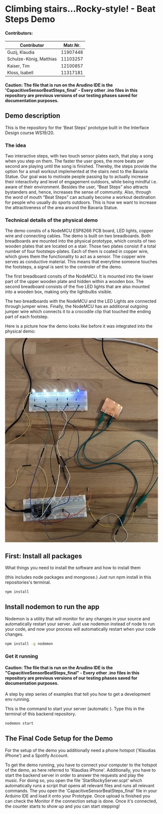 # Climbing stairs...Rocky-style! - Beat Steps Demo

####  Contributors:

| Contributor | Matr.Nr.   |
| ------------- |:-------------:|
| Guzij, Klaudia                      | 11907448 |
| Schulze-König, Matthias     | 11103257 |
| Kaiser, Tim                           | 12100857 |
| Kloss, Isabell                       | 11317181 | 

#### Caution: The file that is run on the Arudino IDE is the 'CapacitiveSensorBeatSteps_final' - Every other .ino files in this repository are  previous versions of our testing phases saved for documentation purposes.

## Demo description

This is the repository for the 'Beat Steps' prototype built in the Interface Design course WS19/20.

### The idea
Two interactive steps, with two touch sensor plates each, that play a song when you step on them. The faster the user goes, the more beats per second are playing until the song is finished. Thereby, the steps provide the option for a small workout implemented at the stairs next to the Bavaria Statue. Our goal was to motivate people passing by to actually increase their interactivity and level of engagement outdoors, while being mindful i.e. aware of their environment. Besides the user, “Beat Steps” also attracts bystanders and, hence, increases the sense of community. Also, through the word of mouth “Beat Steps” can actually become a workout destination for people who usually do sports outdoors. This is how we want to increase the attractiveness of the area around the Bavaria Statue.

### Technical details of the physical demo
The demo constis of a NodeMCU ESP8266 PCB board, LED lights, copper wire and connecting cables.
The demo is built on two breadboards. Both breadboards are mounted into the physical prototype, which consits of two wooden plates that are located on a stair. Those two plates consist if a total number of four footsteps-plates. Each of them is coated in copper wire, which gives them the functionality to act as a sensor. The copper wire serves as conductive material. This means that everytime someone touches the footsteps, a signal is sent to the controler of the demo.

The first breadboard consits of the NodeMCU. It is mounted into the lower part of the upper wooden plate and hidden within a wooden box. The second breadboard consists of the five LED lights that are also mounted into a wooden box, making only the lightbulbs visible.

The two breadboards with the NodeMCU and the LED Lights are connected through jumper wires. Finally, the NodeMCU has an additional outgoing jumper wire which connects it to a crocodile clip that touched the ending part of each footstep.

Here is a picture how the demo looks like before it was integrated into the physical demo:

![Demo_rawmaterial](Demo_rawmaterial.jpeg)


## First: Install all packages

What things you need to install the software and how to install them

(this includes node packages and mongoose.)
Just run npm install in this repositories's terminal.

```sh
npm install
```

## Install nodemon to run the app

Nodemon is a utility that will monitor for any changes in your source and automatically restart your server.
Just use nodemon instead of node to run your code, and now your process will automatically restart when your code changes.

```sh
npm install -g nodemon
```

### Get it running

#### Caution: The file that is run on the Arudino IDE is the "CapacitiveSensorBeatSteps_final" - Every other .ino files in this repository are  previous versions of our testing phases saved for documentation purposes.

A step by step series of examples that tell you how to get a development env running.

This is the command to start your server (automatic ). Type this in the terminal of this backend repository.

```sh
nodemon start
```

## The Final Code Setup for the Demo

For the setup of the demo you additionally need a phone hotspot ('Klaudias iPhone') and a Spotify Account.

To get the demo running, you have to connect your computer to the hotspot of the demo, as here referred to 'Klaudias iPhone'. Additionally, you have to start the backend server in order to answer the requests and play the music. For doing so, you open the file 'StartRockyServer.scpt' which automatically runs a script that opens all relevant files and runs all relevant commands. The you open the 'CapacitiveSensorBeatSteps_final' file in your Arduino IDE and load it onto your Prototype. Once upload is finished you can check the Monitor if the connection setup is done. Once it's connected, the counter starts to show up and you can start stepping! 
